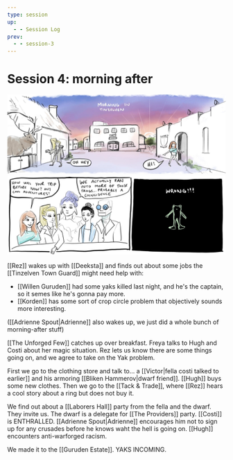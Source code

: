 ```yaml
---
type: session
up:
  - - Session Log
prev:
  - - session-3
---
```


# Session 4: morning after
![](/assets/obsidian/comic%206.jpeg)
![](/assets/obsidian/comic%207.jpeg)

[[Rez]] wakes up with [[Deeksta]] and finds out about some jobs the [[Tinzelven Town Guard]] might need help with:
- [[Willen Guruden]] had some yaks killed last night, and he's the captain, so it semes like he's gonna pay more.
- [[Korden]] has some sort of crop circle problem that objectively sounds more interesting.

([[Adrienne Spout|Adrienne]] also wakes up, we just did a whole bunch of morning-after stuff)

[[The Unforged Few]] catches up over breakfast. Freya talks to Hugh and Costi about her magic situation. Rez lets us know there are some things going on, and we agree to take on the Yak problem. 

First we go to the clothing store and talk to... a [[Victor|fella costi talked to earlier]] and his armoring [[Bliken Hammerov|dwarf friend]]. [[Hugh]] buys some new clothes. Then we go to the [[Tack & Trade]], where [[Rez]] hears a cool story about a ring but does not buy it. 

We find out about a [[Laborers Hall]] party from the fella and the dwarf. They invite us. The dwarf is a delegate for [[The Providers]] party. [[Costi]] is ENTHRALLED. [[Adrienne Spout|Adrienne]] encourages him not to sign up for any crusades before he knows waht the hell is going on. [[Hugh]] encounters anti-warforged racism.

We made it to the [[Guruden Estate]]. YAKS INCOMING.
